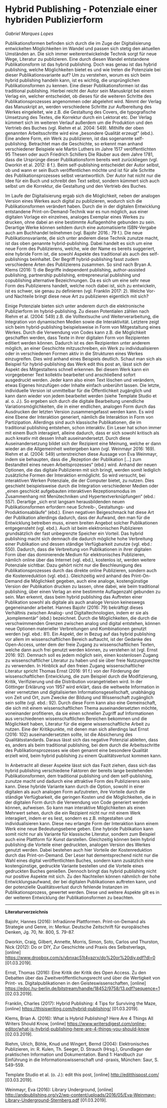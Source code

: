 # Hybrid Publishing - Potenziale einer hybriden Publizierform
*Gabriel Marques Lopes*

Publikationsformen befinden sich durch die im Zuge der Digitalisierung entwickelten Möglichkeiten im Wandel und passen sich stetig den aktuellen Umständen an. Die sich immer weiterentwickelnde Technik sorgt für neue Wege, Literatur zu publizieren. Eine durch diesen Wandel entstandene Publikationsform ist das hybrid publishing. Doch was genau ist das hybrid publishing, welche Möglichkeiten bietet es und wie treten die Potenziale bei dieser Publikationsvariante auf? 
Um zu verstehen, worum es sich beim hybrid publishing handeln kann, ist es wichtig, die ursprünglichen Publikationsformen zu kennen. Eine dieser Publikationsformen ist das traditional publishing. Hierbei reicht der Autor sein Manuskript bei einem Verlag ein, welcher entscheidet, ob dieses für die weiteren Schritte des Publikationsprozesses angenommen oder abgelehnt wird. Nimmt der Verlag das Manuskript an, werden verschiedene Schritte zur Aufbereitung des Werkes eingeleitet, wie z.B. die Gestaltung des Covers, die typografische Umsetzung des Textes, die Korrektur durch ein Lektorat etc. Der Verlag kümmert sich im weiteren Verlauf außerdem um die Produktion und den Vertrieb des Buches (vgl. Riehm et al. 2004: 549). Mithilfe der oben genannten Arbeitsschritte wird eine „besondere Qualität erzeugt" (ebd.). Eine andere Form, ein Werk zu publizieren, ist das sogenannte self-publishing. Betrachtet man die Geschichte, so erkennt man anhand verschiedener Beispiele wie Martin Luthers im Jahre 1517 veröffentlichten 95 Thesen oder auch Friedrich Schillers Die Räuber aus dem Jahre 1781, dass die Ursprünge dieser Publikationsform bereits weit zurückliegen (vgl. Dworkin et al. 2012: 8 f.). Beim self-publishing entscheidet der Autor selbst, ob und wann er sein Buch veröffentlichen möchte und ist für alle Schritte des Publikationsprozesses selbst verantwortlich. Der Autor hat nicht nur die Idee für ein Buch und schreibt den Text selbst, sondern kümmert sich auch selbst um die Korrektur, die Gestaltung und den Vertrieb des Buches.

Im Laufe der Digitalisierung ergab sich die Möglichkeit, neben der analogen Version eines Werkes auch digital zu publizieren, wodurch sich die Publikationsformen verändert haben. Durch die in der digitalen Entwicklung entstandene Print-on-Demand-Technik war es nun möglich, aus einer digitalen Vorlage ein einzelnes, analoges Exemplar eines Werkes zu drucken, ohne dabei an eine bestimmte Auflagenhöhe gebunden zu sein. Derartige Werke können seitdem durch eine automatisierte ISBN-Vergabe auch am Buchhandel teilnehmen (vgl. Bajohr 2016.: 79 f.). Die neue Publikationsvariante, die sich unter anderem diese Technik zunutze macht, ist das oben genannte hybrid-publishing. Dabei handelt es sich um eine neue Form des Publizierens, welche, wie der Name es bereits suggeriert, eine hybride Form ist, die sowohl Aspekte des traditional als auch des self-publishings beinhaltet. Der Begriff hybrid-publishing fasst zudem verschiedene Arten des Publizierens zusammen. So sind nach Bryan A. Klems (2016: 1) die Begriffe independent publishing, author-assisted publishing, partnership publishing, entrepreneurial publishing und copublishing alternative Bezeichnungen. Da es sich um eine sehr neue Form des Publizierens handelt, welche noch dabei ist, sich zu entwickeln, ist es schwer, sie genau zu definieren (vgl. Franklin 2017: 2). Welche Vor- und Nachteile bringt diese neue Art zu publizieren eigentlich mit sich? 

Einige Potenziale bieten sich unter anderem durch die elektronische Publizierform im hybrid-publishing. Zu diesen Potentialen zählen nach Riehm et al. (2004: 549) z.B. die Volltextsuche und Weiterverarbeitung, die Integration von dynamischen Medien sowie die Interaktivität. Letztere zeigt sich beim hybrid-publishing beispielsweise in Form von Mitgestaltung eines Werkes. Durch die Verwendung von Codes kann z.B. die Möglichkeit geschaffen werden, dass Texte in ihrer digitalen Form von Rezipienten editiert werden können. Dadurch ist es den Rezipienten unter anderem möglich, an einer Geschichte mitzuschreiben, ein Werk zu individualisieren oder in verschiedenen Formen aktiv in die Strukturen eines Werkes einzugreifen. Dies wird anhand eines Beispiels deutlich. Schaut man sich als Beispiel für hybrid-publishing das Werk edit this post an, lässt sich der Aspekt des Mitgestaltens schnell erkennen. Bei diesem Werk kann ein vorgegebener Text kollektiv bearbeitet und anschließend sofort ausgedruckt werden. Jeder kann also einen Text löschen und verändern, etwas Eigenes hinzufügen oder Inhalte einfach unberührt lassen. Die letzte, individuelle Version ist unmittelbar für die Öffentlichkeit zugänglich und kann dann wieder von jedem bearbeitet werden (siehe Template Studio et al. o. J.). So ergeben sich durch die digitale Bearbeitung unendliche Variationsmöglichkeiten, die in einer endlichen, analogen Form durch das Ausdrucken der letzten Version zusammengefasst werden kann. Es wird eine Ebene der Interaktion generiert, nämlich die Interaktion in Form von Partizipation. Allerdings sind auch klassische Publikationen, die im traditional publishing entstehen, schon interaktiv. Ein Leser hat schon immer mit einem Buch interagiert, alleine dadurch, dass er sich sowohl kritisch als auch kreativ mit dessen Inhalt auseinandersetzt. Durch diese Auseinandersetzung bildet sich der Rezipient eine Meinung, welche er dann wieder an die Allgemeinheit weitergeben kann (vgl. Weinmayr 2016: 169). Riehm et al. (2004: 549) unterstreichen diese Aussage von Eva Weinmayr, indem sie behaupten, dass die „Rezeption der Publikation [...] zum Bestandteil eines neuen Arbeitsprozesses“ (ebd.) wird. Anhand der neuen Optionen, die das digitale Publizieren mit sich bringt, werden somit lediglich zusätzliche Formen der Interaktion ermöglicht. So wird versucht, bei interaktiven Werken Potenziale, die der Computer bietet, zu nutzen. Dies geschieht beispielsweise durch die Integration verschiedener Medien oder „einen geschickt aufgebauten interaktiven Rezeptionsmodus im Zusammenhang mit Menütechniken und Hypertextverknüpfungen“ (ebd.: 557). Derartige „sich erst langsam herausbildenden neuen Publikationsformen erfordern neue Schreib-, Gestaltungs- und Produktionsabläufe“ (ebd.). Einen negativen Beigeschmack hat diese Art der Publikation allerdings dadurch, dass der Aufwand, den man für die Entwicklung betreiben muss, einem breiten Angebot solcher Publikationen entgegensteht (vgl. ebd.). Auch ist beim elektronischen Publizieren grundsätzlich der fast unbegrenzte Speicher ein Vorteil. Das hybrid publishing macht sich demnach die dadurch mögliche hohe Verbreitung einer Publikation und dessen ständige Verfügbarkeit zunutze (vgl. ebd.: 550). Dadurch, dass die Verbreitung von Publikationen in ihrer digitalen Form über das dominierende Medium für elektronisches Publizieren, nämlich online über das Internet (vgl. ebd.), kostenlos ist, werden weitere Potenziale sichtbar. Dazu gehört nicht nur die Beschleunigung des Publikationsprozesses durch das direkte online Publizieren, sondern auch die Kostenreduktion (vgl. ebd.). Gleichzeitig wird anhand des Print-On-Demand die Möglichkeit gegeben, auch eine analoge, kostengünstige Version der Publikation drucken zu lassen, ohne dabei, wie beim traditional publishing, über einen Verlag an eine bestimmte Auflagenzahl gebunden zu sein. Man erkennt, dass beim hybrid publishing das Auftreten einer Publikation sowohl als digitale als auch analoge Version keineswegs gegeneinander arbeitet. Hannes Bajohr (2016: 79) bekräftigt dieses Verhältnis zwischen Analog- und Digitaltechnologien, indem er sie als „komplementär“ (ebd.) bezeichnet. Durch die Möglichkeiten, die durch die verschwimmenden Grenzen zwischen analog und digital entstehen, können neue Optionen materieller Verbreitungen und Kombinationen genutzt werden (vgl. ebd.: 81). Ein Aspekt, der in Bezug auf das hybrid publishing vor allem im wissenschaftlichen Bereich auftaucht, ist der Gedanke des Open-Access, unter dem der freie Zugang zu wissenschaftlichen Texten, welche dann auch frei genutzt werden können, zu verstehen ist (vgl. Ernst 2016: 92). Demnach soll es jedem möglich sein, einen kostenlosen Zugang zu wissenschaftlicher Literatur zu haben und sie über freie Nutzungsrechte zu verwenden. In Hinblick auf den freien Zugang wissenschaftlicher Literatur spricht Thomas Ernst (2016: 91 f.) von der Förderung der wissenschaftlichen Entwicklung, die zum Beispiel durch die Modifizierung, Kritik, Verifizierung und die Distribution vorangetrieben wird. In der Göttinger Erklärung von 1957 wird erklärt, dass die weltweite Information in einer vernetzten und digitalisierten Informationsgesellschaft, unabhängig von Zeit und Ort, zum Zwecke der Bildung und Wissenschaft zugänglich sein sollte (vgl. ebd.: 92). Durch diese Form kann also eine Gemeinschaft, die sich mit einem wissenschaftlichen Thema auseinandersetzten möchte, voneinander profitieren, da sie einen schnellen Zugriff auf Informationen aus verschiedenen wissenschaftlichen Bereichen bekommen und die Möglichkeit haben, Literatur für die eigene wissenschaftliche Arbeit zu nutzen. Eine der Kritikpunkte, mit denen man sich allerdings laut Ernst (2016: 102) auseinandersetzten sollte, ist die Absicherung des Qualitätsstandards. Daraus lässt sich das negative Potenzial ableiten, dass es, anders als beim traditional publishing, bei dem durch die Arbeitsschritte des Publikationsprozesses wie oben genannt eine besondere Qualität erzielt wird, beim hybrid publishing zu einem Qualitätsverlust kommen kann. 

In Anbetracht all dieser Aspekte lässt sich das Fazit ziehen, dass sich das hybrid publishing verschiedene Faktoren der bereits lange bestehenden Publikationsformen, dem traditional publishing und dem self-publishing, zunutze macht und dadurch eine attraktive Form des Publizierens sein kann. Diese hybride Variante kann durch die Option, sowohl in einer digitalen als auch analogen Form aufzutreten, ihre Vorteile durch die ständige Verfügbarkeit, die geringen Kosten und die Möglichkeiten, die in der digitalen Form durch die Verwendung von Code generiert werden können, aufweisen. So kann man interaktive Möglichkeiten als einen Mehrwert sehen, durch die ein Rezipient nicht nur mit einem Werk interagiert, indem er es liest, sondern es z.B. mitgestalten und individualisieren kann. Diese neu erlangte Form der Interaktion kann einem Werk eine neue Bedeutungsebene geben. Eine hybride Publikation kann somit nicht nur als Variante für klassische Literatur, sondern zum Beispiel auch eine Plattform für Kunst darstellen. Gleichzeitig können beim hybrid publishing die Vorteile einer gedruckten, analogen Version des Werkes genutzt werden. Dabei bestehen auch hier Vorteile der Kostenreduktion durch das Print-on-Demand. Der Leser hat dementsprechend nicht nur die Wahl eines digital veröffentlichten Buches, sondern kann zusätzlich eine kostengünstige, gedruckte Variante bestellen und die Vorteile eines gedruckten Buches genießen. Dennoch bringt das hybrid publishing nicht nur positive Aspekte mit sich. Zu den Nachteilen können nähmlich der hohe Entwicklungsaufwand, der bei digitalen Publikationen auftreten kann, und der potenzielle Qualitätsverlust durch fehlende Instanzen im Publikationsprozess, gewertet werden. Diese und weitere Aspekte gilt es in der weiteren Entwicklung der Publikationsformen zu beachten.


____
**Literaturverzeichnis**


Bajohr, Hannes (2016): Infradünne Plattformen. Print-on-Demand als Strategie und Genre, in: Merkur. Deutsche Zeitschrift für europäisches Denken, Jg. 70, Nr. 800, S. 79-87.

Dworkin, Craig, Gilbert, Annette, Morris, Simon, Soto, Carlos und Thurston, Nick (2012): Do or DIY, Zur Geschichte und Praxis des Selbstverlags, [online] https://www.dropbox.com/s/vbnxac51t4vazrx/do%20or%20diy.pdf?dl=0 [01.03.2019].

Ernst, Thomas (2016): Eine Kritik der Kritik des Open Access. Zu den Debatten über das Zweitveröffentlichungsrecht und über die Wertigkeit von Print- vs. Digitalpublikationen in den Geisteswissenschaften, [online] https://edoc.hu-berlin.de/bitstream/handle/18452/9758/13.pdf?sequence=1 [02.03.2019].

Franklin, Charles (2017): Hybrid Publishing: 4 Tips for Surviving the Maze, [online] https://thisiswriting.com/hybrid-publishing/ [01.03.2019].

Klems, Brian A. (2016): What is Hybrid Publishing? Here Are 4 Things All Writers Should Know, [online] https://www.writersdigest.com/online-editor/what-is-hybrid-publishing-here-are-4-things-you-should-know [02.03.2019].

Riehm, Ulrich, Böhle, Knud und Wingert, Bernd (2004): Elektronisches Publizieren, in: R. Kulen, Th. Seeger, D. Strauch (Hrsg.), Grundlagen der praktischen Information und Dokumentation. Band 1: Handbuch zur Einführung in die Informationswissenschaft und -praxis, München: Saur, S. 549-559.

Template Studio et al. (o. J.): edit this post, [online] http://editthispost.com/ [03.03.2019].

Weinmayr, Eva (2016): Library Underground, [online] http://andpublishing.org/v2/wp-content/uploads/2016/05/Eva-Weinmayr-Library-Underground-Sternberg.pdf [01.03.2019].
